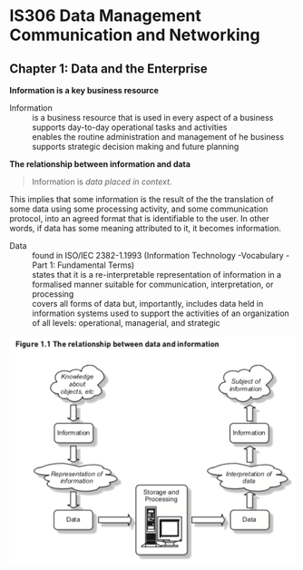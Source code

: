 # IS306 Data Management Communication and Networking

Chapter 1: Data and the Enterprise
-----------------------------------------

**Information is a key business resource**

<dl>
    <dt>Information</dt>
    <dd>is a business resource that is used in every aspect of a business</dd>
    <dd>supports day-to-day operational tasks and activities</dd>
    <dd>enables the routine administration and management of he business</dd>
    <dd>supports strategic decision making and future planning</dd>
</dl>

**The relationship between information and data**

> Information is *data placed in context*.

This implies that some information is the result of the the translation of some data using some processing activity, and some communication protocol, into an agreed format that is identifiable to the user. In other words, if data has some meaning attributed to it, it becomes information.

<dl>
    <dt>Data</dt>
    <dd>found in ISO/IEC 2382-1.1993 (Information Technology -Vocabulary - Part 1: Fundamental Terms)</dd>
    <dd>states that it is a re-interpretable representation of information in a formalised manner suitable for communication, interpretation, or processing</dd>
    <dd>covers all forms of data but, importantly, includes data held in information systems used to support the activities of an organization of all levels: operational, managerial, and strategic</dd>
</dl>

![Figure 1.1 The relationship between data and information](https://github.com/maryoohhh/IS306/blob/master/Screen%20Shot%202020-04-05%20at%204.17.09%20PM.png)
